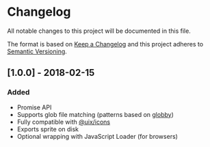 # Changelog
All notable changes to this project will be documented in this file.

The format is based on [Keep a Changelog](http://keepachangelog.com/en/1.0.0/)
and this project adheres to [Semantic Versioning](http://semver.org/spec/v2.0.0.html).

## [1.0.0] - 2018-02-15
### Added
- Promise API
- Supports glob file matching (patterns based on [globby](https://github.com/sindresorhus/globby))
- Fully compatible with [@uix/icons](https://stash.code.g2a.com/projects/UIX/repos/icons/browse)
- Exports sprite on disk
- Optional wrapping with JavaScript Loader (for browsers)
